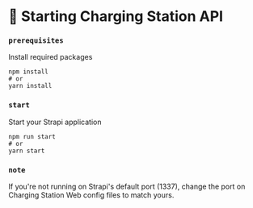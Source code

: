 # 🚀 Starting Charging Station API

### `prerequisites`
Install required packages

```
npm install
# or
yarn install
```

### `start`

Start your Strapi application

```
npm run start
# or
yarn start

```

### `note`
If you're not running on Strapi's default port (1337), change the port on Charging Station Web config files to match yours.
